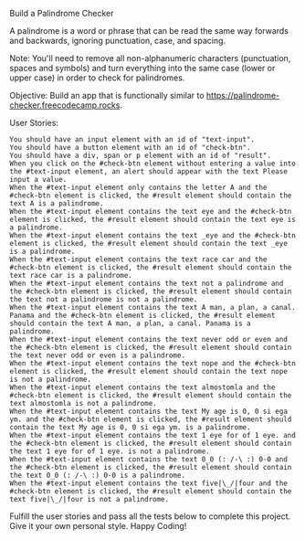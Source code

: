 Build a Palindrome Checker

A palindrome is a word or phrase that can be read the same way forwards and backwards, ignoring punctuation, case, and spacing.

Note: You'll need to remove all non-alphanumeric characters (punctuation, spaces and symbols) and turn everything into the same case (lower or upper case) in order to check for palindromes.

Objective: Build an app that is functionally similar to https://palindrome-checker.freecodecamp.rocks.

User Stories:

    You should have an input element with an id of "text-input".
    You should have a button element with an id of "check-btn".
    You should have a div, span or p element with an id of "result".
    When you click on the #check-btn element without entering a value into the #text-input element, an alert should appear with the text Please input a value.
    When the #text-input element only contains the letter A and the #check-btn element is clicked, the #result element should contain the text A is a palindrome.
    When the #text-input element contains the text eye and the #check-btn element is clicked, the #result element should contain the text eye is a palindrome.
    When the #text-input element contains the text _eye and the #check-btn element is clicked, the #result element should contain the text _eye is a palindrome.
    When the #text-input element contains the text race car and the #check-btn element is clicked, the #result element should contain the text race car is a palindrome.
    When the #text-input element contains the text not a palindrome and the #check-btn element is clicked, the #result element should contain the text not a palindrome is not a palindrome.
    When the #text-input element contains the text A man, a plan, a canal. Panama and the #check-btn element is clicked, the #result element should contain the text A man, a plan, a canal. Panama is a palindrome.
    When the #text-input element contains the text never odd or even and the #check-btn element is clicked, the #result element should contain the text never odd or even is a palindrome.
    When the #text-input element contains the text nope and the #check-btn element is clicked, the #result element should contain the text nope is not a palindrome.
    When the #text-input element contains the text almostomla and the #check-btn element is clicked, the #result element should contain the text almostomla is not a palindrome.
    When the #text-input element contains the text My age is 0, 0 si ega ym. and the #check-btn element is clicked, the #result element should contain the text My age is 0, 0 si ega ym. is a palindrome.
    When the #text-input element contains the text 1 eye for of 1 eye. and the #check-btn element is clicked, the #result element should contain the text 1 eye for of 1 eye. is not a palindrome.
    When the #text-input element contains the text 0_0 (: /-\ :) 0-0 and the #check-btn element is clicked, the #result element should contain the text 0_0 (: /-\ :) 0-0 is a palindrome.
    When the #text-input element contains the text five|\_/|four and the #check-btn element is clicked, the #result element should contain the text five|\_/|four is not a palindrome.

Fulfill the user stories and pass all the tests below to complete this project. Give it your own personal style. Happy Coding!
